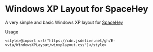 # Windows XP Layout for SpaceHey

A very simple and basic Windows XP layout for [SpaceHey]("https://spacehey.com/home")

Usage

```
<style>@import url("https://cdn.jsdelivr.net/gh/E-vvia/WindowsXPLayout/winxplayout.css")</style>
```
